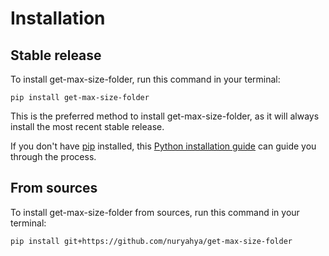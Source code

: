 # Installation

## Stable release

To install get-max-size-folder, run this command in your terminal:

```
pip install get-max-size-folder
```

This is the preferred method to install get-max-size-folder, as it will always install the most recent stable release.

If you don't have [pip](https://pip.pypa.io) installed, this [Python installation guide](http://docs.python-guide.org/en/latest/starting/installation/) can guide you through the process.

## From sources

To install get-max-size-folder from sources, run this command in your terminal:

```
pip install git+https://github.com/nuryahya/get-max-size-folder
```
